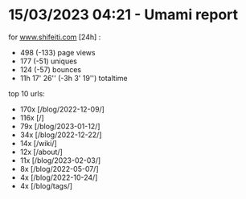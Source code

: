 # 15/03/2023 04:21 - Umami report
for www.shifeiti.com [24h] :

 - 498 (-133) page views
 - 177 (-51) uniques
 - 124 (-57) bounces
 - 11h 17' 26'' (-3h 3' 19'') totaltime


top 10 urls:
 - 170x [/blog/2022-12-09/]
 - 116x [/]
 - 79x [/blog/2023-01-12/]
 - 34x [/blog/2022-12-22/]
 - 14x [/wiki/]
 - 12x [/about/]
 - 11x [/blog/2023-02-03/]
 - 8x [/blog/2022-05-07/]
 - 4x [/blog/2022-10-24/]
 - 4x [/blog/tags/]


